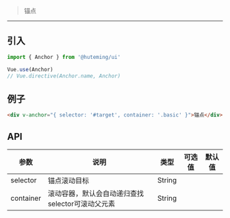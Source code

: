 > 锚点

-------------

## 引入

```javascript
import { Anchor } from '@huteming/ui'

Vue.use(Anchor)
// Vue.directive(Anchor.name, Anchor)
```

## 例子

```html
<div v-anchor="{ selector: '#target', container: '.basic' }">锚点</div>
```

## API

| 参数 | 说明 | 类型 | 可选值 | 默认值 |
|------|-------|---------|-------|--------|
| selector | 锚点滚动目标 | String | | |
| container | 滚动容器，默认会自动递归查找selector可滚动父元素 | String | | |
